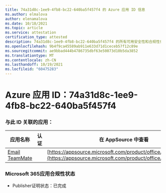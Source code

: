 ```yaml
---
title: 74a31d8c-1ee9-4fb8-bc22-640ba5f457f4 的 Azure 应用 ID 信息
ms.author: elmalova
author: elenamalova
ms.date: 10/18/2021
ms.topic: article
ms.service: attestation
certification_type: attested
description: 74a31d8c-1ee9-4fb8-bc22-640ba5f457f4 的所有可用安全性和合规性信息。
ms.openlocfilehash: 9b4f9ca45589ab911e633d71d1ceceb57f12c89e
ms.sourcegitcommit: ae9bbad444b4786735dbf63e50073d10b5da3852
ms.translationtype: MT
ms.contentlocale: zh-CN
ms.lasthandoff: 10/19/2021
ms.locfileid: "60475283"
---
```

# <a name="azure-app-id-74a31d8c-1ee9-4fb8-bc22-640ba5f457f4"></a>Azure 应用 ID：74a31d8c-1ee9-4fb8-bc22-640ba5f457f4


### <a name="apps-associated-with-this-id"></a>与此 ID 关联的应用：
| **应用名称** | **认证** | **在 AppSource 中查看** |
|--------------|---------------|-----------------------|
| [Email TeamMate](https://docs.microsoft.com/microsoft-365-app-certification/forward/WA200002338) |  | [https://appsource.microsoft.com/product/office/WA200002338](https://appsource.microsoft.com/product/office/WA200002338) |

### <a name="microsoft-365-app-compliance-status"></a>Microsoft 365应用合规性状态
- Publisher证明状态：已完成
